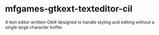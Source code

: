 mfgames-gtkext-texteditor-cil
=============================

A text editor writtein Gtk# designed to handle styling and editing without a single large character buffer.
